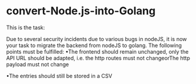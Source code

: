 # convert-Node.js-into-Golang

This is the task:

Due to several security incidents due to various bugs in nodeJS, it is now your task to migrate the backend from nodeJS to golang. The following points must be fulfilled: 
•The frontend should remain unchanged, only the API URL should be adapted, i.e. the http routes must not changeorThe http payload must not change

•The entries should still be stored in a CSV
